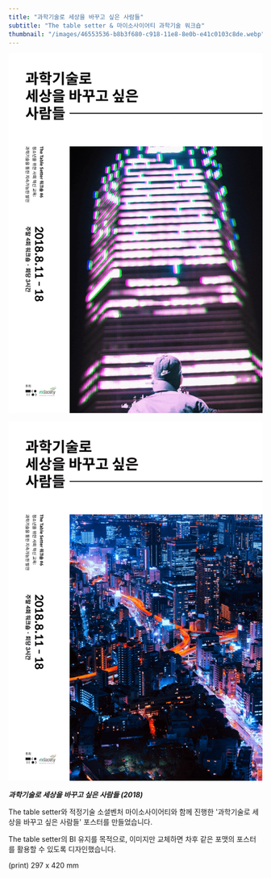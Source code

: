 ```yaml
---
title: "과학기술로 세상을 바꾸고 싶은 사람들"
subtitle: "The table setter & 마이소사이어티 과학기술 워크숍"
thumbnail: "/images/46553536-b8b3f680-c918-11e8-8e0b-e41c0103c8de.webp"
---
```


![](/images/46553536-b8b3f680-c918-11e8-8e0b-e41c0103c8de.webp)

![](/images/46553537-b8b3f680-c918-11e8-92c4-1eb1479a4a15.webp)

_**과학기술로 세상을 바꾸고 싶은 사람들 (2018)**_

The table setter와 적정기술 소셜벤처 마이소사이어티와 함께 진행한 '과학기술로 세상을 바꾸고 싶은 사람들' 포스터를 만들었습니다.

The table setter의 BI 유지를 목적으로, 이미지만 교체하면 차후 같은 포맷의 포스터를 활용할 수 있도록 디자인했습니다.

(print) 297 x 420 mm
